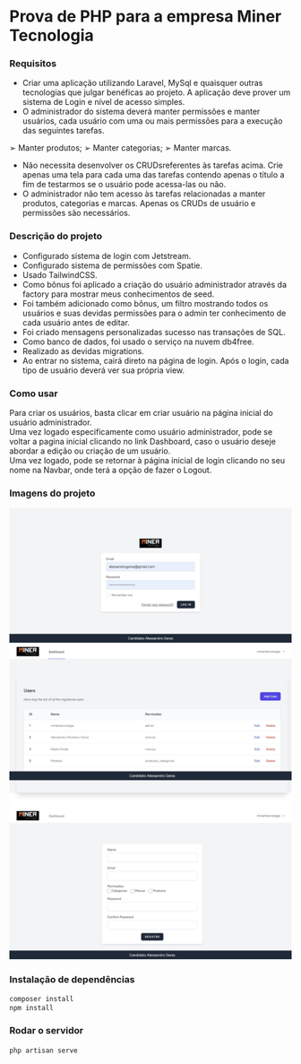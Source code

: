 # Prova de PHP para a empresa Miner Tecnologia

### Requisitos
* Criar uma aplicação utilizando Laravel, MySql e quaisquer outras tecnologias que julgar benéficas ao projeto. A aplicação deve prover um sistema de Login e nível de acesso simples.
* O administrador do sistema deverá manter permissões e manter usuários, cada usuário com uma ou mais permissões para a execução das seguintes tarefas.
  
➢ Manter produtos;
➢ Manter categorias;
➢ Manter marcas.

* Não necessita desenvolver os CRUDsreferentes às tarefas acima. Crie apenas uma tela para cada uma das tarefas contendo apenas o título a fim de testarmos se o usuário pode acessa-las ou não.
* O administrador não tem acesso às tarefas relacionadas a manter produtos, categorias e marcas. Apenas os CRUDs de usuário e permissões são necessários.

### Descrição do projeto
* Configurado sistema de login com Jetstream.
* Configurado sistema de permissões com Spatie.
* Usado TailwindCSS.
* Como bônus foi aplicado a criação do usuário administrador através da factory para mostrar meus conhecimentos de seed.
* Foi também adicionado como bônus, um filtro mostrando todos os usuários e suas devidas permissões para o admin ter conhecimento de cada usuário antes de editar.
* Foi criado mensagens personalizadas sucesso nas transações de SQL.
* Como banco de dados, foi usado o serviço na nuvem db4free.
* Realizado as devidas migrations.
* Ao entrar no sistema, cairá direto na página de login. Após o login, cada tipo de usuário deverá ver sua própria view.


### Como usar
Para criar os usuários, basta clicar em criar usuário na página inicial do usuário administrador.<br>
Uma vez logado especificamente como usuário administrador, pode se voltar a pagina inicial clicando no link Dashboard, caso o usuário deseje abordar a edição ou criação de um usuário.<br>
Uma vez logado, pode se retornar à página inicial de login clicando no seu nome na Navbar, onde terá a opção de fazer o Logout.


### Imagens do projeto
![Login](https://github.com/AlessandroGeras/minertecnologia/blob/master/public/Login.jpeg)
![Admin](https://github.com/AlessandroGeras/minertecnologia/blob/master/public/Admin.jpeg)
![Form](https://github.com/AlessandroGeras/minertecnologia/blob/master/public/Form.jpeg)


### Instalação de dependências
```
composer install
npm install
```


### Rodar o servidor
```
php artisan serve
```
